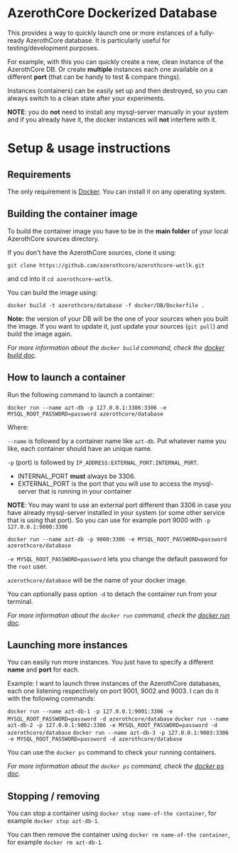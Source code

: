 # AzerothCore Dockerized Database

This provides a way to quickly launch one or more instances of a fully-ready AzerothCore database. It is particularly useful for testing/development purposes.

For example, with this you can quickly create a new, clean instance of the AzerothCore DB. Or create **multiple** instances each one available on a different **port** (that can be handy to test & compare things).

Instances (containers) can be easily set up and then destroyed, so you can always switch to a clean state after your experiments.

**NOTE**: you do **not** need to install any mysql-server manually in your system and if you already have it, the docker instances will **not** interfere with it.


# Setup & usage instructions

## Requirements

The only requirement is [Docker](https://docs.docker.com/install/). You can install it on any operating system.


## Building the container image

To build the container image you have to be in the **main folder** of your local AzerothCore sources directory.

If you don't have the AzerothCore sources, clone it using:

`git clone https://github.com/azerothcore/azerothcore-wotlk.git`

and cd into it `cd azerothcore-wotlk`.

You can build the image using:

`docker build -t azerothcore/database -f docker/DB/Dockerfile .`

**Note:** the version of your DB will be the one of your sources when you built the image. If you want to update it, just update your sources (`git pull`) and build the image again.

*For more information about the `docker build` command, check the [docker build doc](https://docs.docker.com/engine/reference/commandline/build/).*


## How to launch a container

Run the following command to launch a container:

`docker run --name azt-db -p 127.0.0.1:3306:3306 -e MYSQL_ROOT_PASSWORD=password azerothcore/database`

Where:

`--name` is followed by a container name like `azt-db`. Put whatever name you like, each container should have an unique name.

`-p` (port) is followed by `IP_ADDRESS:EXTERNAL_PORT:INTERNAL_PORT`.

- INTERNAL_PORT **must** always be 3306.
- EXTERNAL_PORT is the port that you will use to access the mysql-server that is running in your container

**NOTE**: You may want to use an external port different than 3306 in case you have already mysql-server installed in your system (or some other service that is using that port). So you can use for example port 9000 with `-p 127.0.0.1:9000:3306`

`docker run --name azt-db -p 9000:3306 -e MYSQL_ROOT_PASSWORD=password azerothcore/database`

`-e MYSQL_ROOT_PASSWORD=password` lets you change the default password for the `root` user.

`azerothcore/database` will be the name of your docker image.

You can optionally pass option `-d` to detach the container run from your terminal.

*For more information about the `docker run` command, check the [docker run doc](https://docs.docker.com/engine/reference/run/).*

## Launching more instances

You can easily run more instances. You just have to specify a different **name** and **port** for each.

Example: I want to launch three instances of the AzerothCore databases, each one listening respectively on port 9001, 9002 and 9003. I can do it with the following commands:

`docker run --name azt-db-1 -p 127.0.0.1:9001:3306 -e MYSQL_ROOT_PASSWORD=password -d azerothcore/database`
`docker run --name azt-db-2 -p 127.0.0.1:9002:3306 -e MYSQL_ROOT_PASSWORD=password -d azerothcore/database`
`docker run --name azt-db-3 -p 127.0.0.1:9003:3306 -e MYSQL_ROOT_PASSWORD=password -d azerothcore/database`

You can use the `docker ps` command to check your running containers.

*For more information about the `docker ps` command, check the [docker ps doc](https://docs.docker.com/engine/reference/commandline/ps/).*

## Stopping / removing

You can stop a container using `docker stop name-of-the container`, for example `docker stop azt-db-1`.

You can then remove the container using `docker rm name-of-the container`, for example `docker rm azt-db-1`.

